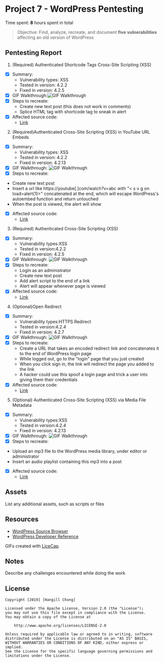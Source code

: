 # Project 7 - WordPress Pentesting

Time spent: **8** hours spent in total

> Objective: Find, analyze, recreate, and document **five vulnerabilities** affecting an old version of WordPress

## Pentesting Report

1. (Required) Authenticated Shortcode Tags Cross-Site Scripting (XSS)
  - [x] Summary: 
    - Vulnerability types: XSS
    - Tested in version: 4.2.2
    - Fixed in version: 4.2.5
  - [x] GIF Walkthrough:<img src='http://i.imgur.com/2tlNfkv.gif' title='GIF Walkthrough' width='' alt='GIF Walkthrough' /> 
  - [X] Steps to recreate: 
     - Create new text post (this does not work in comments)
     - Splice HTML tag with shortcode tag to sneak in alert
  - [X] Affected source code:
    - [Link](https://github.com/WordPress/WordPress/commit/f72b21af23da6b6d54208e5c1d65ececdaa109c8)
    
2. (Required)Authenticated Cross-Site Scripting (XSS) in YouTube URL Embeds
  - [X] Summary: 
    - Vulnerability types: XSS
    - Tested in version: 4.2.2  
    - Fixed in version: 4.2.13
  - [x] GIF Walkthrough: <img src='http://i.imgur.com/dLSUl4q.gif' title='GIF Walkthrough' width='' alt='GIF Walkthrough' />
  - [X] Steps to recreate: 
   - Create new text post
   - Insert a url like https://youtube[.]com/watch?v=abc with "< s v g on load=alert(1)>" concatenated at the end, which will escape WordPress's autoembed function and return untouched
   - When the post is viewed, the alert will show  
  - [X] Affected source code:
    - [Link](https://github.com/WordPress/WordPress/commit/419c8d97ce8df7d5004ee0b566bc5e095f0a6ca8)
    
3. (Required) Authenticated Cross-Site Scripting (XSS)
  - [X] Summary: 
    - Vulnerability types:XSS
    - Tested in version:4.2.2   
    - Fixed in version: 4.2.5
  - [x] GIF Walkthrough: <img src='http://i.imgur.com/F1TGfxJ.gif' title='GIF Walkthrough' width='' alt='GIF Walkthrough' /> 
  - [x] Steps to recreate:
       - Login as an administrator
       - Create new text post
       - Add alert script to the end of a link
       - Alert will appear whenever page is viewed 
  - [X] Affected source code:
    - [Link](https://core.trac.wordpress.org/changeset/36185)
    
4. (Optional)Open Redirect
  - [x] Summary: 
    - Vulnerability types:HTTPS Redirect
    - Tested in version:4.2.4
    - Fixed in version: 4.2.7
  - [x] GIF Walkthrough: <img src='http://i.imgur.com/SXhWdKC.gif' title='GIF Walkthrough' width='' alt='GIF Walkthrough' />
  - [x] Steps to recreate: 
    - Create a URL that takes an encoded redirect link and concatenates it to the end of WordPress login page
     - While logged out, go to the "login" page that you just created
     - When you click sign in, the link will redirect the page you added to the link
     - A hacker could use this spoof a login page and trick a user into giving them their credentials 
  - [x] Affected source code:
    - [Link](https://core.trac.wordpress.org/changeset/36444)
    
5. (Optional) Authenticated Cross-Site Scripting (XSS) via Media File Metadata
  - [x] Summary: 
    - Vulnerability types:XSS
    - Tested in version:4.2.4
    - Fixed in version: 4.2.13
  - [x] GIF Walkthrough: <img src='http://i.imgur.com/1q8h1yA.gif' title='GIF Walkthrough' width='' alt='GIF Walkthrough' /> 
  - [x] Steps to recreate: 
   - Upload an mp3 file to the WordPress media library, under editor or administrator
   - Insert an audio playlist containing this mp3 into a post
  - [x] Affected source code:
    - [Link](https://github.com/WordPress/WordPress/commit/28f838ca3ee205b6f39cd2bf23eb4e5f52796bd7) 
    
## Assets

List any additional assets, such as scripts or files

## Resources

- [WordPress Source Browser](https://core.trac.wordpress.org/browser/)
- [WordPress Developer Reference](https://developer.wordpress.org/reference/)

GIFs created with [LiceCap](http://www.cockos.com/licecap/).

## Notes

Describe any challenges encountered while doing the work

## License

    Copyright [2019] [Hangill Chong]

    Licensed under the Apache License, Version 2.0 (the "License");
    you may not use this file except in compliance with the License.
    You may obtain a copy of the License at

        http://www.apache.org/licenses/LICENSE-2.0

    Unless required by applicable law or agreed to in writing, software
    distributed under the License is distributed on an "AS IS" BASIS,
    WITHOUT WARRANTIES OR CONDITIONS OF ANY KIND, either express or implied.
    See the License for the specific language governing permissions and
    limitations under the License.
